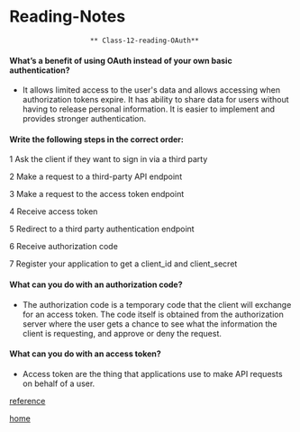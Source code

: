 # Reading-Notes

                        ** Class-12-reading-OAuth**
                        

#### What’s a benefit of using OAuth instead of your own basic authentication?

* It allows limited access to the user's data and allows accessing when authorization tokens expire. It has ability to share data for users without having to release personal information. It is easier to implement and provides stronger authentication.

#### Write the following steps in the correct order:

   1 Ask the client if they want to sign in via a third party
        
   2 Make a request to a third-party API endpoint
    
   3 Make a request to the access token endpoint
    
   4 Receive access token
    
   5 Redirect to a third party authentication endpoint
    
   6 Receive authorization code
    
   7 Register your application to get a client_id and client_secret
   
#### What can you do with an authorization code?
 
 * The authorization code is a temporary code that the client will exchange for an access token. The code itself is obtained from the authorization server where the user gets a chance to see what the information the client is requesting, and approve or deny the request.
  
#### What can you do with an access token?
 
 *  Access token are the thing that applications use to make API requests on behalf of a user.
 
 
 
 [reference](https://www.oauth.com/oauth2-servers/server-side-apps/authorization-code/)
 
 [home](https://eyob1984.github.io/reading-notes/)
  
